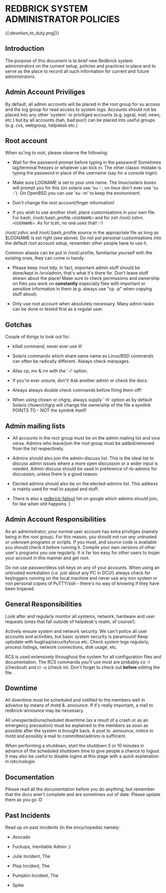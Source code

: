 # REDBRICK SYSTEM ADMINISTRATOR POLICIES

{{:devotion_to_duty.png|}}

## Introduction

The purpose of this document is to brief new Redbrick system administrators on
the current setup, policies and practices in place and to serve as the place
to record all such information for current and future administrators.

## Admin Account Priviliges

By default, all admin accounts will be placed in the root group for su access
and the log group for read access to system logs. Accounts should not be
placed into any other 'system' or priviliged accounts (e.g. pgsql, mail, news,
etc.) but by all accounts (hah, bad pun!) can be placed into useful groups
(e.g. cvs, webgroup, helpdesk etc.)


## Root account

When su'ing to root, please observe the following:


*  Wait for the password prompt before typing in the password! Sometimes lag/terminal freezes or whatever can kick in. The other classic mistake is typing the password in place of the username (say for a console login).

*  Make sure LOGNAME is set to your unix name. The linux/solaris boxes will prompt you for this (on solaris use 'su -', on linux don't ever use 'su -'). On OpenBSD you can use 'su -m' to keep the environment.

*  Don't change the root account/finger information!

*  If you wish to use another shell, place customisations in your own file. For bash, /root/.bash_profile.`<USERNAME>` and for zsh /root/.zshrc.`<USERNAME>`. As for tcsh, no one uses that! :-)

/root/.zshrc and /root/.bash_profile source in the appropriate file as long as $LOGNAME is set right (see above). Do not put personal customisations into the default root account setup, remember other people have to use it.

Common aliases can be put in /root/.profile, familiarise yourself with the existing ones, they can come in handy.


*  Please keep /root tidy. In fact, important admin stuff should be done/kept in /srv/admin, that's what it's there for. Don't leave stuff strewn about the place! Make sure to check permissions and ownership on files you work on **constantly** especially files with important or sensitive information in them (e.g. always use "cp -p" when copying stuff about).

*  Only use root account when absolutely necessary. Many admin tasks can be done or tested first as a regular user.


## Gotchas

Couple of things to look out for:


*  killall command, never ever use it!

*  Solaris commands which share same name as Linux/BSD commands can often be radically different. Always check manpages.

*  Alias cp, mv & rm with the '-i' option.

*  If you're ever unsure, don't! Ask another admin or check the docs.

*  Always always double check commands before firing them off!

*  When using chown or chgrp, always supply '-h' option as by default Solaris chown/chgrp will change the ownership of the file a symlink POINTS TO - NOT the symlink itself!

## Admin mailing lists


*  All accounts in the root group must be on the admin mailing list and vice versa. Admins who leave/join the root group must be added/removed from the list respectively.

*  Admins should also join the admin-discuss list. This is the ideal list to discuss admin issues where a more open discussion or a wider input is needed. Admin-discuss should be used in preference of rb-admins for discussion, unless there is a good reason.

*  Elected admins should also be on the elected-admins list. This address is mainly used for mail to paypal and stuff.

*  There is also a [redbrick-fallout](http://groups.google.ie/group/redbrick-fallout) list on google which admins should join, for like when shit happens :)

## Admin Account Responsibilities

As an adminisitrator, your normal user account has extra priviliges (namely being in the root group). For this reason, you should not run *any* untrusted or unknown programs or scripts. If you must, and source code is available you should check it before running it. Compile your own versions of other user's programs you use regularly. It is far too easy for other users to trojan your account in this manner and get root.

Do not use passwordless ssh keys on any of your accounts. When using an untrusted workstation (i.e. just about any PC in DCU!) always check for keyloggers running on the local machine and never use any non system or non personal copies of PuTTY/ssh - there's no way of knowing if they have been trojaned.

## General Responsibilities

Look after and regularly monitor all systems, network, hardware and user requests (ones that fall outside of helpdesk's realm, of course!).

Actively ensure system and network security. We can't police all user accounts and activities, but basic system security is paramount! Keep uptodate with bugtraq/securityfocus etc. Check system logs regularly, process listings, network connections, disk usage, etc.

RCS is used extensively throughout the system for all configuration files and documentation. The RCS commands you'll use most are probably co -l (checkout) and ci -u (check in). Don't forget to check out **before** editing the file.

## Downtime


All downtime must be scheduled and notified to the members well in advance by means of motd & .announce. If it's really important, a mail to redbrick-announce may be necessary.

All unexpected/unscheduled downtime (as a result of a crash or as an emergency precaution) must be explained to the members as soon as possible after the system is brought back. A post to .announce, notice in motd and possibly a mail to committee/admins is sufficient.

When performing a shutdown, start the shutdown 5 or 10 minutes in advance of the scheduled shutdown time to give people a chance to logout. It may also be useful to disable logins at this stage with a quick explanation in /etc/nologin.

## Documentation

Please read all the documentation before you do anything, but remember that the docs aren't complete and are sometimes out of date. Please update them as you go :D


## Past Incidents

Read up on past incidents (in the encyclopedia) namely:


*  Avocado

*  Fuckups, Inevitable Admin  :)

*  Julie Incident, The

*  Plop Incident, The

*  Pumpkin Incident, The

*  Spike
